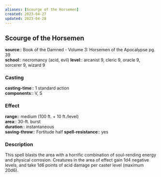 ```yaml
---
aliases: [Scourge of the Horsemen]
created: 2023-04-27
updated: 2023-04-28
---
```


## Scourge of the Horsemen

**source**:: Book of the Damned - Volume 3: Horsemen of the Apocalypse pg. 39  
**school**:: necromancy (acid, evil)
**level**:: arcanist 9, cleric 9, oracle 9, sorcerer 9, wizard 9

### Casting

**casting-time**:: 1 standard action  
**components**:: V, S

### Effect

**range**:: medium (100 ft. + 10 ft./level)  
**area**:: 30-ft. burst  
**duration**:: instantaneous  
**saving-throw**:: Fortitude half
**spell-resistance**:: yes

### Description

This spell blasts the area with a horrific combination of soul-rending energy and physical corrosion. Creatures in the area of effect gain 1d4 negative levels, and take 1d6 points of acid damage per caster level (maximum 20d6).
